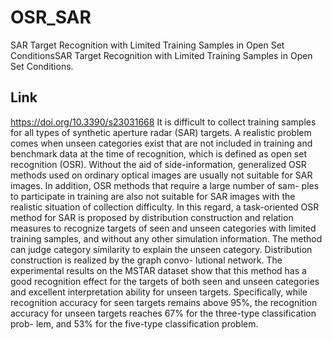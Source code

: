 # OSR_SAR
SAR Target Recognition with Limited Training Samples in Open Set ConditionsSAR Target Recognition with Limited Training Samples in Open Set Conditions.
## Link
https://doi.org/10.3390/s23031668
It is difficult to collect training samples for all types of synthetic aperture radar (SAR) targets. A realistic problem comes when unseen categories exist that are not included in training and benchmark data at the time of recognition, which is defined as open set recognition (OSR). Without the aid of side-information, generalized OSR methods used on ordinary optical images are usually not suitable for SAR images. In addition, OSR methods that require a large number of sam- ples to participate in training are also not suitable for SAR images with the realistic situation of collection difficulty. In this regard, a task-oriented OSR method for SAR is proposed by distribution construction and relation measures to recognize targets of seen and unseen categories with limited training samples, and without any other simulation information. The method can judge category similarity to explain the unseen category. Distribution construction is realized by the graph convo- lutional network. The experimental results on the MSTAR dataset show that this method has a good recognition effect for the targets of both seen and unseen categories and excellent interpretation ability for unseen targets. Specifically, while recognition accuracy for seen targets remains above 95%, the recognition accuracy for unseen targets reaches 67% for the three-type classification prob- lem, and 53% for the five-type classification problem.
